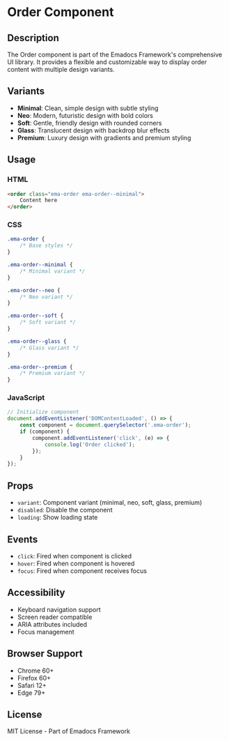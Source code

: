 # Order Component

## Description
The Order component is part of the Emadocs Framework's comprehensive UI library. It provides a flexible and customizable way to display order content with multiple design variants.

## Variants
- **Minimal**: Clean, simple design with subtle styling
- **Neo**: Modern, futuristic design with bold colors
- **Soft**: Gentle, friendly design with rounded corners
- **Glass**: Translucent design with backdrop blur effects
- **Premium**: Luxury design with gradients and premium styling

## Usage

### HTML
```html
<order class="ema-order ema-order--minimal">
    Content here
</order>
```

### CSS
```css
.ema-order {
    /* Base styles */
}

.ema-order--minimal {
    /* Minimal variant */
}

.ema-order--neo {
    /* Neo variant */
}

.ema-order--soft {
    /* Soft variant */
}

.ema-order--glass {
    /* Glass variant */
}

.ema-order--premium {
    /* Premium variant */
}
```

### JavaScript
```javascript
// Initialize component
document.addEventListener('DOMContentLoaded', () => {
    const component = document.querySelector('.ema-order');
    if (component) {
        component.addEventListener('click', (e) => {
            console.log('Order clicked');
        });
    }
});
```

## Props
- `variant`: Component variant (minimal, neo, soft, glass, premium)
- `disabled`: Disable the component
- `loading`: Show loading state

## Events
- `click`: Fired when component is clicked
- `hover`: Fired when component is hovered
- `focus`: Fired when component receives focus

## Accessibility
- Keyboard navigation support
- Screen reader compatible
- ARIA attributes included
- Focus management

## Browser Support
- Chrome 60+
- Firefox 60+
- Safari 12+
- Edge 79+

## License
MIT License - Part of Emadocs Framework
